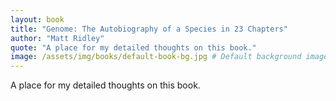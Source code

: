 ```yaml
---
layout: book
title: "Genome: The Autobiography of a Species in 23 Chapters"
author: "Matt Ridley"
quote: "A place for my detailed thoughts on this book."
image: /assets/img/books/default-book-bg.jpg # Default background image
---
```


A place for my detailed thoughts on this book.

